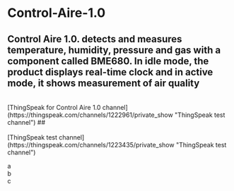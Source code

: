 # Control-Aire-1.0

##  Control Aire 1.0. detects and measures temperature, humidity, pressure and gas with a component called BME680. In idle mode, the product displays real-time clock and in active mode, it shows measurement of air quality
 <br />
[ThingSpeak for Control Aire 1.0 channel](https://thingspeak.com/channels/1222961/private_show "ThingSpeak test channel")
##
 <br />
<br />
[ThingSpeak test channel](https://thingspeak.com/channels/1223435/private_show "ThingSpeak test channel")

a <br />
b <br />
c

